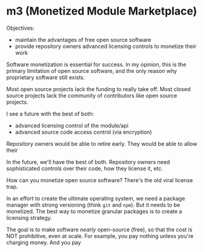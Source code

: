 # m3 (Monetized Module Marketplace)

Objectives:
* maintain the advantages of free open source software
* provide repository owners advanced licensing controls to monetize their work 

Software monetization is essential for success.  In my opinion, this is the primary limitation of open source software, and the only reason why proprietary software still exists.  

Most open source projects lack the funding to really take off.  Most closed source projects lack the community of contributors like open source projects. 

I see a future with the best of both:
* advanced licensing control of the module/api
* advanced source code access control (via encryption)

Repository owners would be able to retire early.  They would be able to allow their 

In the future, we'll have the best of both.  Repository owners need sophisticated controls over their code, how they license it, etc.

How can you monetize open source software?  There's the old viral license trap.

In an effort to create the ultimate operating system, we need a package manager with strong versioning (think `git` and `npm`).  But it needs to be monetized.  The best way to monetize granular packages is to create a licensing strategy.

The goal is to make software *nearly* open-source (free), so that the cost is NOT prohibitive, even at scale.  For example, you pay nothing unless you're charging money.  And you pay 
